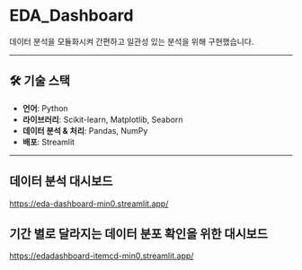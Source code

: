 # EDA_Dashboard
데이터 분석을 모듈화시켜 간편하고 일관성 있는 분석을 위해 구현했습니다.

------
## 🛠️ 기술 스택
- **언어**: Python
- **라이브러리**: Scikit-learn, Matplotlib, Seaborn
- **데이터 분석 & 처리**: Pandas, NumPy
- **배포**: Streamlit
------

## 데이터 분석 대시보드
https://eda-dashboard-min0.streamlit.app/

## 기간 별로 달라지는 데이터 분포 확인을 위한 대시보드
https://edadashboard-itemcd-min0.streamlit.app/
